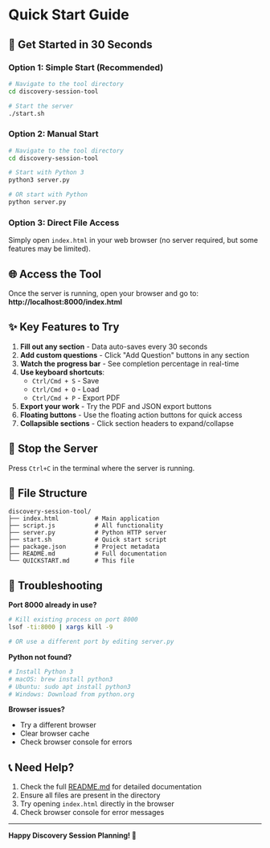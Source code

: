 # Quick Start Guide

## 🚀 Get Started in 30 Seconds

### Option 1: Simple Start (Recommended)
```bash
# Navigate to the tool directory
cd discovery-session-tool

# Start the server
./start.sh
```

### Option 2: Manual Start
```bash
# Navigate to the tool directory
cd discovery-session-tool

# Start with Python 3
python3 server.py

# OR start with Python
python server.py
```

### Option 3: Direct File Access
Simply open `index.html` in your web browser (no server required, but some features may be limited).

## 🌐 Access the Tool

Once the server is running, open your browser and go to:
**http://localhost:8000/index.html**

## ✨ Key Features to Try

1. **Fill out any section** - Data auto-saves every 30 seconds
2. **Add custom questions** - Click "Add Question" buttons in any section
3. **Watch the progress bar** - See completion percentage in real-time
4. **Use keyboard shortcuts**:
   - `Ctrl/Cmd + S` - Save
   - `Ctrl/Cmd + O` - Load
   - `Ctrl/Cmd + P` - Export PDF
5. **Export your work** - Try the PDF and JSON export buttons
6. **Floating buttons** - Use the floating action buttons for quick access
7. **Collapsible sections** - Click section headers to expand/collapse

## 🛑 Stop the Server

Press `Ctrl+C` in the terminal where the server is running.

## 📁 File Structure

```
discovery-session-tool/
├── index.html          # Main application
├── script.js           # All functionality
├── server.py           # Python HTTP server
├── start.sh            # Quick start script
├── package.json        # Project metadata
├── README.md           # Full documentation
└── QUICKSTART.md       # This file
```

## 🔧 Troubleshooting

**Port 8000 already in use?**
```bash
# Kill existing process on port 8000
lsof -ti:8000 | xargs kill -9

# OR use a different port by editing server.py
```

**Python not found?**
```bash
# Install Python 3
# macOS: brew install python3
# Ubuntu: sudo apt install python3
# Windows: Download from python.org
```

**Browser issues?**
- Try a different browser
- Clear browser cache
- Check browser console for errors

## 📞 Need Help?

1. Check the full [README.md](README.md) for detailed documentation
2. Ensure all files are present in the directory
3. Try opening `index.html` directly in the browser
4. Check browser console for error messages

---

**Happy Discovery Session Planning! 🎯** 